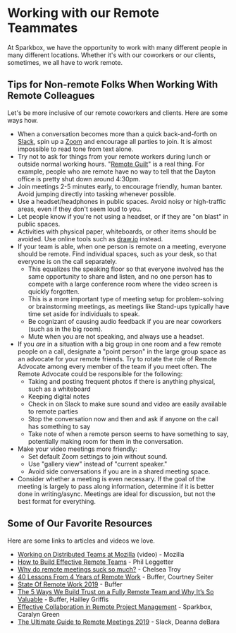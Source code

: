 # Working with our Remote Teammates

At Sparkbox, we have the opportunity to work with many different people in many different locations. Whether it's with our coworkers or our clients, sometimes, we all have to work remote.

## Tips for Non-remote Folks When Working With Remote Colleagues

Let's be more inclusive of our remote coworkers and clients. Here are some ways how.

- When a conversation becomes more than a quick back-and-forth on [Slack][], spin up a [Zoom][] and encourage all parties to join. It is almost impossible to read tone from text alone.
- Try not to ask for things from your remote workers during lunch or outside normal working hours. "[Remote Guilt][]" is a real thing. For example, people who are remote have no way to tell that the Dayton office is pretty shut down around 4:30pm.
- Join meetings 2-5 minutes early, to encourage friendly, human banter. Avoid jumping directly into tasking whenever possible.
- Use a headset/headphones in public spaces. Avoid noisy or high-traffic areas, even if they don't seem loud to you.
- Let people know if you're not using a headset, or if they are "on blast" in public spaces.
- Activities with physical paper, whiteboards, or other items should be avoided. Use online tools such as [draw.io][] instead.
- If your team is able, when one person is remote on a meeting, everyone should be remote. Find individual spaces, such as your desk, so that everyone is on the call separately.
  - This equalizes the speaking floor so that everyone involved has the same opportunity to share and listen, and no one person has to compete with a large conference room where the video screen is quickly forgotten.
  - This is a more important type of meeting setup for problem-solving or brainstorming meetings, as meetings like Stand-ups typically have time set aside for individuals to speak.
  - Be cognizant of causing audio feedback if you are near coworkers (such as in the big room).
  - Mute when you are not speaking, and always use a headset.
- If you _are_ in a situation with a big group in one room and a few remote people on a call, designate a "point person" in the large group space as an advocate for your remote friends. Try to rotate the role of Remote Advocate among every member of the team if you meet often. The Remote Advocate could be responsible for the following:
  - Taking and posting frequent photos if there is anything physical, such as a whiteboard
  - Keeping digital notes
  - Check in on Slack to make sure sound and video are easily available to remote parties
  - Stop the conversation now and then and ask if anyone on the call has something to say
  - Take note of when a remote person seems to have something to say, potentially making room for them in the conversation.
- Make your video meetings more friendly:
  - Set default Zoom settings to join without sound.
  - Use "gallery view" instead of "current speaker."
  - Avoid side conversations if you are in a shared meeting space.
- Consider whether a meeting is even necessary. If the goal of the meeting is largely to pass along information, determine if it is better done in writing/async. Meetings are ideal for discussion, but not the best format for everything.

## Some of Our Favorite Resources

Here are some links to articles and videos we love.

- [Working on Distributed Teams at Mozilla][] (video) - Mozilla
- [How to Build Effective Remote Teams][] - Phil Leggetter
- [Why do remote meetings suck so much?][] - Chelsea Troy
- [40 Lessons From 4 Years of Remote Work][] - Buffer, Courtney Seiter
- [State Of Remote Work 2019][] - Buffer
- [The 5 Ways We Build Trust on a Fully Remote Team and Why It’s So Valuable][] - Buffer, Hailley Griffis
- [Effective Collaboration in Remote Project Management][] - Sparkbox, Caralyn Green
- [The Ultimate Guide to Remote Meetings 2019][] - Slack, Deanna deBara

[Slack]: https://slack.com/
[Zoom]: https://www.zoom.us/
[Remote Guilt]: https://www.themuse.com/advice/working-from-home-4-times-you-should-sign-off
[draw.io]: https://www.draw.io/
[How to Build Effective Remote Teams]: https://leggetter.dev/articles/how-to-build-effective-remote-teams/
[Working on Distributed Teams at Mozilla]: https://blog.mozilla.org/inclusion/2019/03/20/working-on-distributed-teams/
[40 Lessons From 4 Years of Remote Work]: https://open.buffer.com/remote-work-lessons/
[State Of Remote Work 2019]: https://buffer.com/state-of-remote-work-2019
[The 5 Ways We Build Trust on a Fully Remote Team and Why It’s So Valuable]: https://open.buffer.com/trust-remote-team/
[Why do remote meetings suck so much?]: https://chelseatroy.com/2018/03/29/why-do-remote-meetings-suck-so-much/
[Effective Collaboration in Remote Project Management]: https://seesparkbox.com/foundry/effective_collaboration_in_remote_project_management
[The Ultimate Guide to Remote Meetings 2019]: https://slackhq.com/ultimate-guide-remote-meetings
